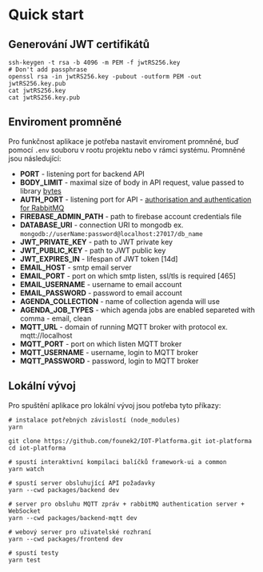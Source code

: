 # Quick start

## Generování JWT certifikátů

```
ssh-keygen -t rsa -b 4096 -m PEM -f jwtRS256.key
# Don't add passphrase
openssl rsa -in jwtRS256.key -pubout -outform PEM -out jwtRS256.key.pub
cat jwtRS256.key
cat jwtRS256.key.pub
```

## Enviroment promněné

Pro funkčnost aplikace je potřeba nastavit enviroment promněné, buď pomocí `.env` souboru v rootu projektu nebo v rámci systému. Promněné jsou následující:

-   **PORT** - listening port for backend API
-   **BODY_LIMIT** - maximal size of body in API request, value passed to library [bytes](https://www.npmjs.com/package/bytes)
-   **AUTH_PORT** - listening port for API - [authorisation and authentication for RabbitMQ](https://github.com/rabbitmq/rabbitmq-auth-backend-http)
-   **FIREBASE_ADMIN_PATH** - path to firebase account credentials file
-   **DATABASE_URI** - connection URI to mongodb ex. `mongodb://userName:password@localhost:27017/db_name`
-   **JWT_PRIVATE_KEY** - path to JWT private key
-   **JWT_PUBLIC_KEY** - path to JWT public key
-   **JWT_EXPIRES_IN** - lifespan of JWT token [14d]
-   **EMAIL_HOST** - smtp email server
-   **EMAIL_PORT** - port on which smtp listen, ssl/tls is required [465]
-   **EMAIL_USERNAME** - username to email account
-   **EMAIL_PASSWORD** - password to email account
-   **AGENDA_COLLECTION** - name of collection agenda will use
-   **AGENDA_JOB_TYPES** - which agenda jobs are enabled separeted with comma - email, clean
-   **MQTT_URL** - domain of running MQTT broker with protocol ex. mqtt://localhost
-   **MQTT_PORT** - port on which listen MQTT broker
-   **MQTT_USERNAME** - username, login to MQTT broker
-   **MQTT_PASSWORD** - password, login to MQTT broker

## Lokální vývoj

Pro spuštění aplikace pro lokální vývoj jsou potřeba tyto příkazy:

```
# instalace potřebných závislostí (node_modules)
yarn

git clone https://github.com/founek2/IOT-Platforma.git iot-platforma
cd iot-platforma

# spustí interaktivní kompilaci balíčků framework-ui a common
yarn watch

# spustí server obsluhující API požadavky
yarn --cwd packages/backend dev

# server pro obsluhu MQTT zpráv + rabbitMQ authentication server + WebSocket
yarn --cwd packages/backend-mqtt dev

# webový server pro uživatelské rozhraní
yarn --cwd packages/frontend dev

# spustí testy
yarn test
```
